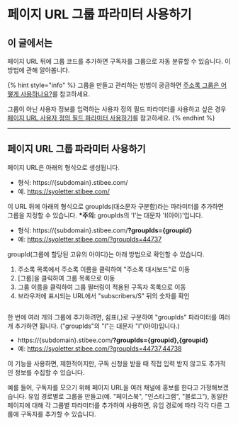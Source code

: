 # 페이지 URL 그룹 파라미터 사용하기

## 이 글에서는

페이지 URL 뒤에 그룹 코드를 추가하면 구독자를 그룹으로 자동 분류할 수 있습니다. 이 방법에 관해 알아봅니다.

{% hint style="info" %}
그룹을 만들고 관리하는 방법이 궁금하면 [주소록 그룹은 어떻게 사용하나요?](https://help.stibee.com/hc/ko/articles/4756567819791)를 참고하세요.

그룹이 아닌 사용자 정보를 입력하는 사용자 정의 필드 파라미터를 사용하고 싶은 경우 [페이지 URL 사용자 정의 필드 파라미터 사용하기](https://help.stibee.com/hc/ko/articles/4971235702287)를 참고하세요.
{% endhint %}

***

## 페이지 URL 그룹 파라미터 사용하기

페이지 URL은 아래의 형식으로 생성됩니다.

* 형식: https://{subdomain}.stibee.com/
* 예. https://syoletter.stibee.com/

이 URL 뒤에 아래의 형식으로 groupIds(대소문자 구분함)라는 파라미터를 추가하면 그룹을 지정할 수 있습니다. **\*주의:** groupIds의 'I'는 대문자 'I(아이)'입니다.

* 형식: https://{subdomain}.stibee.com/**?groupIds={groupid}**
* 예: https://syoletter.stibee.com/?groupIds=44737

groupId(그룹에 할당된 고유의 아이디)는 아래 방법으로 확인할 수 있습니다.

1. 주소록 목록에서 주소록 이름을 클릭하여 "주소록 대시보드"로 이동
2. \[그룹]을 클릭하여 그룹 목록으로 이동
3. 그룹 이름을 클릭하여 그룹 필터링이 적용된 구독자 목록으로 이동
4. 브라우저에 표시되는 URL에서 "subscribers/S" 뒤의 숫자를 확인

<figure><img src="https://help.stibee.com/hc/article_attachments/4756518765455/6270c2ccec5fb.png" alt=""><figcaption></figcaption></figure>



한 번에 여러 개의 그룹에 추가하려면, 쉼표(,)로 구분하여 "groupIds" 파라미터를 여러 개 추가하면 됩니다. ("groupIds"의 "I"는 대문자 "I"(아이)입니다.)

* https://{subdomain}.stibee.com/**?groupIds={groupid},{groupid}**
* 예: https://syoletter.stibee.com/?groupIds=44737,44738



이 기능을 사용하면, 제한적이지만, 구독 신청을 받을 때 직접 입력 받지 않고도 추가적인 정보를 수집할 수 있습니다.

예를 들어, 구독자를 모으기 위해 페이지 URL을 여러 채널에 홍보를 한다고 가정해보겠습니다. 유입 경로별로 그룹을 만들고(예. "페이스북", "인스타그램", "블로그"), 동일한 페이지에 대해 각 그룹별 파라미터를 추가하여 사용하면, 유입 경로에 따라 각각 다른 그룹에 구독자를 추가할 수 있습니다.
